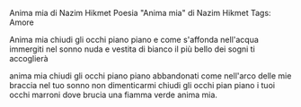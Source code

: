 
Anima mia di Nazim Hikmet
Poesia "Anima mia" di Nazim Hikmet
Tags: Amore

Anima mia
chiudi gli occhi
piano piano
e come s'affonda nell'acqua
immergiti nel sonno
nuda e vestita di bianco
il più bello dei sogni
ti accoglierà

anima mia
chiudi gli occhi
piano piano
abbandonati come nell'arco delle mie braccia
nel tuo sonno non dimenticarmi
chiudi gli occhi pian piano
i tuoi occhi marroni
dove brucia una fiamma verde
anima mia.